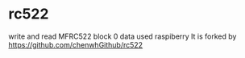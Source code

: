 # rc522
write and read MFRC522 block 0 data used  raspiberry
It is forked by https://github.com/chenwhGithub/rc522
